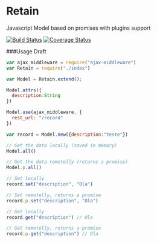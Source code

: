 Retain
====

Javascript Model based on promises with plugins support

[![Build Status](https://travis-ci.org/giuliandrimba/retain.png?branch=master)](https://travis-ci.org/giuliandrimba/retain) [![Coverage Status](https://coveralls.io/repos/giuliandrimba/retain/badge.png?branch=master)](https://coveralls.io/r/giuliandrimba/retain?branch=master)

###Usage Draft
``` javascript
var ajax_middleware = require("ajax-middleware")
var Retain = require("./index")

var Model = Retain.extend();

Model.attrs({
  description:String
})

Model.use(ajax_middleware, { 
  rest_url: "/record"
})

var record = Model.new({description:"teste"})

// Get the data locally (saved in memory)
Model.all()

// Get the data remotelly (returns a promise)
Model.p.all()

// Set locally
record.set("description", "Ola")

// Set remotelly, returns a promise
record.p.set("description", "Ola")

// Get locally
record.get("description") // Ola

// Get remotelly, returns a promise
record.p.get("description") // Ola
```
